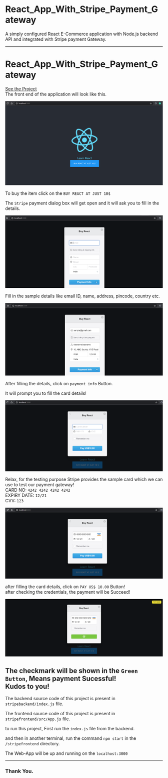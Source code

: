 # React_App_With_Stripe_Payment_Gateway

A simply configured React E-Commerce application with Node.js backend API and integrated with Stripe payment Gateway.

---

# React_App_With_Stripe_Payment_Gateway

[See the Project](https://github.com/IamVaibhavsar/React_App_With_Stripe_Payment_Gateway")
<br>
The front end of the application will look like this. <br>

![frontend](https://github.com/IamVaibhavsar/React_App_With_Stripe_Payment_Gateway/blob/master/images/frontend.png "frontend")

To buy the item click on the  `BUY REACT AT JUST 10$`<br>

The `Stripe` payment dialog box will get open and it will ask you to fill in the details.<br>

![StripeInitial](https://github.com/IamVaibhavsar/React_App_With_Stripe_Payment_Gateway/blob/master/images/StripeInitial.png "StripeInitial")

Fill in the sample details like email ID, name, address, pincode, country etc.<br>

![fillDetails](https://github.com/IamVaibhavsar/React_App_With_Stripe_Payment_Gateway/blob/master/images/fillDetails.png "fillDetails")

After filling the details, click on `payment info` Button. <br>

It will prompt you to fill the card details!<br>

![cardDetails](https://github.com/IamVaibhavsar/React_App_With_Stripe_Payment_Gateway/blob/master/images/cardDetails.png "cardDetails")

Relax, for the testing purpose Stripe provides the sample card which we can use to test our payment gateway!<br>
CARD NO: `4242 4242 4242 4242` <br>
EXPIRY DATE: `12/21` <br>
CVV: `123` <br>

![sampleDetails](https://github.com/IamVaibhavsar/React_App_With_Stripe_Payment_Gateway/blob/master/images/sampleDetails.png "sampleDetails")

after filling the card details, click on `PAY US$ 10.00` Button!<br>
after checking the credentials, the payment will be Succeed! <br>

![paymentSuccess](https://github.com/IamVaibhavsar/React_App_With_Stripe_Payment_Gateway/blob/master/images/paymentSuccess.png "paymentSuccess")

The checkmark will be shown in the `Green Button`, Means payment Sucessful!<br>
Kudos to you!<br>
---
The backend source code of this project is present in `stripebackend/index.js` file.<br>

The frontend source code of this project is present in `stripefrontend/src/App.js` file.<br>

to run this project, First run the `index.js` file from the backend.<br>

and then in another terminal, run the command `npm start` in the `/stripefrontend` directory.<br>

The Web-App will be up and running on the `localhost:3000`

---
### Thank You.
